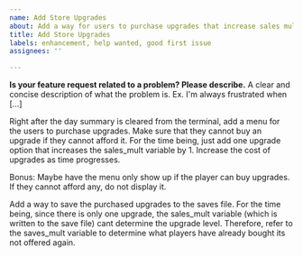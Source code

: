 ```yaml
---
name: Add Store Upgrades
about: Add a way for users to purchase upgrades that increase sales multiplier
title: Add Store Upgrades
labels: enhancement, help wanted, good first issue
assignees: ''

---
```


**Is your feature request related to a problem? Please describe.**
A clear and concise description of what the problem is. Ex. I'm always frustrated when [...]

Right after the day summary is cleared from the terminal, add a menu for the users to purchase upgrades. Make sure that they cannot buy an upgrade if they cannot afford it. For the time being, just add one upgrade option that increases the sales_mult variable by 1. Increase the cost of upgrades as time progresses.

Bonus:
Maybe have the menu only show up if the player can buy upgrades. If they cannot afford any, do not display it.

Add a way to save the purchased upgrades to the saves file. For the time being, since there is only one upgrade, the sales_mult variable (which is written to the save file) cant determine the upgrade level. Therefore, refer to the saves_mult variable to determine what players have already bought its not offered again.
